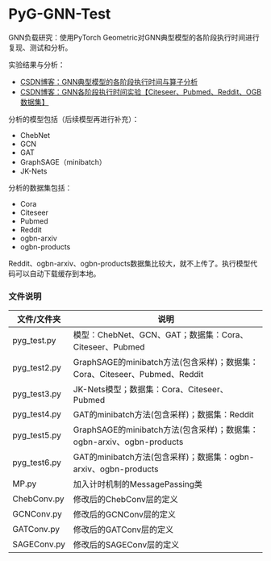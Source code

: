 # PyG-GNN-Test
GNN负载研究：使用PyTorch Geometric对GNN典型模型的各阶段执行时间进行复现、测试和分析。

实验结果与分析：

+ [CSDN博客：GNN典型模型的各阶段执行时间与算子分析](https://blog.csdn.net/weixin_41650348/article/details/113090317)
+ [CSDN博客：GNN各阶段执行时间实验【Citeseer、Pubmed、Reddit、OGB数据集】](https://blog.csdn.net/weixin_41650348/article/details/113709290)

分析的模型包括（后续模型再进行补充）：

+ ChebNet
+ GCN
+ GAT
+ GraphSAGE（minibatch）
+ JK-Nets

分析的数据集包括：

+ Cora
+ Citeseer
+ Pubmed
+ Reddit
+ ogbn-arxiv
+ ogbn-products

Reddit、ogbn-arxiv、ogbn-products数据集比较大，就不上传了。执行模型代码可以自动下载缓存到本地。

### 文件说明

| 文件/文件夹  | 说明                                 |
| ----------- | ------------------------------------ |
| pyg_test.py  | 模型：ChebNet、GCN、GAT；数据集：Cora、Citeseer、Pubmed    |
| pyg_test2.py | GraphSAGE的minibatch方法(包含采样)；数据集：Cora、Citeseer、Pubmed、Reddit |
| pyg_test3.py | JK-Nets模型；数据集：Cora、Citeseer、Pubmed               |
|     pyg_test4.py   | GAT的minibatch方法(包含采样)；数据集：Reddit |
| pyg_test5.py | GraphSAGE的minibatch方法(包含采样)；数据集：ogbn-arxiv、ogbn-products |
| pyg_test6.py | GAT的minibatch方法(包含采样)；数据集：ogbn-arxiv、ogbn-products |
| MP.py        | 加入计时机制的MessagePassing类       |
| ChebConv.py  | 修改后的ChebConv层的定义             |
| GCNConv.py   | 修改后的GCNConv层的定义              |
| GATConv.py   | 修改后的GATConv层的定义              |
| SAGEConv.py  | 修改后的SAGEConv层的定义             |